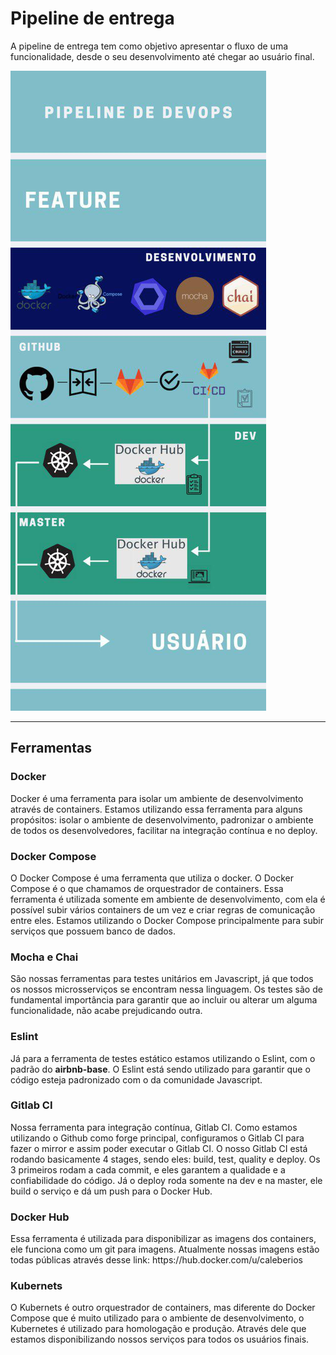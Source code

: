 # Pipeline de entrega

<p>A pipeline de entrega tem como objetivo apresentar o fluxo de uma funcionalidade, desde o seu desenvolvimento até chegar ao usuário final.</p>

![Pipeline Entrega](../assets/imgs/devOps/pipelineEntrega.jpg)

---

## Ferramentas

### Docker

<p>Docker é uma ferramenta para isolar um ambiente de desenvolvimento através de containers. Estamos utilizando essa ferramenta para alguns propósitos: isolar o ambiente de desenvolvimento, padronizar o ambiente de todos os desenvolvedores, facilitar na integração contínua e no deploy.</p>

### Docker Compose

<p>O Docker Compose é uma ferramenta que utiliza o docker. O Docker Compose é o que chamamos de orquestrador de containers. Essa ferramenta é utilizada somente em ambiente de desenvolvimento, com ela é possível subir vários containers de um vez e criar regras de comunicação entre eles. Estamos utilizando o Docker Compose principalmente para subir serviços que possuem banco de dados.</p>

### Mocha e Chai

<p>São nossas ferramentas para testes unitários em Javascript, já que todos os nossos microsserviços se encontram nessa linguagem. Os testes são de fundamental importância para garantir que ao incluir ou alterar um alguma funcionalidade, não acabe prejudicando outra.</p>

### Eslint

<p>Já para a ferramenta de testes estático estamos utilizando o Eslint, com o padrão do <b>airbnb-base</b>. O Eslint está sendo utilizado para garantir que o código esteja padronizado com o da comunidade Javascript.</p>

### Gitlab CI

<p>Nossa ferramenta para integração contínua, Gitlab CI. Como estamos utilizando o Github como forge principal, configuramos o Gitlab CI para fazer o mirror e assim poder executar o Gitlab CI. O nosso Gitlab CI está rodando basicamente 4 stages, sendo eles: build, test, quality e deploy. Os 3 primeiros rodam a cada commit, e eles garantem a qualidade e a confiabilidade do código. Já o deploy roda somente na dev e na master, ele build o serviço e dá um push para o Docker Hub.</p>

### Docker Hub

<p>Essa ferramenta é utilizada para disponibilizar as imagens dos containers, ele funciona como um git para imagens. Atualmente nossas imagens estão todas públicas através desse link: https://hub.docker.com/u/caleberios</p>

### Kubernets

<p>O Kubernets é outro orquestrador de containers, mas diferente do Docker Compose que é muito utilizado para o ambiente de desenvolvimento, o Kubernetes é utilizado para homologação e produção. Através dele que estamos disponibilizando nossos serviços para todos os usuários finais.</p>
